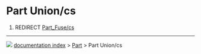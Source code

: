 # Part Union/cs
1.  REDIRECT [Part_Fuse/cs](Part_Fuse/cs.md)



---
![](images/Right_arrow.png) [documentation index](../README.md) > [Part](Part_Workbench.md) > Part Union/cs
